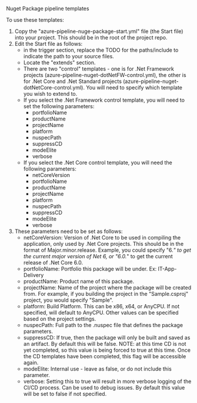 Nuget Package pipeline templates

To use these templates:
1. Copy the "azure-pipeline-nuge-package-start.yml" file (the Start file) into your project. This should be in the root of the project repo.
2. Edit the Start file as follows:
   - in the trigger section, replace the TODO for the paths/include to indicate the path to your source files.
   - Locate the "extends" section.
   - There are two "control" templates - one is for .Net Framework projects (azure-pipeline-nuget-dotNetFW-control.yml), the other is for .Net Core and .Net Standard projects (azure-pipeline-nuget-dotNetCore-control.yml). You will need to specify which template you wish to extend to.
   - If you select the .Net Framework control template, you will need to set the following parameters:
     - portfolioName
     - productName
     - projectName
     - platform
     - nuspecPath
     - suppressCD
     - modeElite
     - verbose
   - If you select the .Net Core control template, you will need the following parameters:
     - netCoreVersion
     - portfolioName
     - productName
     - projectName
     - platform
     - nuspecPath
     - suppressCD
     - modeElite
     - verbose
3. These parameters need to be set as follows:
   - netCoreVersion: Version of .Net Core to be used in compiling the application, only used by .Net Core projects. This should be in the format of Major.minor.release. Example, you could specify "6.*" to get the current major version of Net 6, or "6.0.*" to get the current release of .Net Core 6.0.
   - portfolioName:  Portfolio this package will be under. Ex: IT-App-Delivery
   - productName:    Product name of this package.
   - projectName:    Name of the project where the package will be created from.  For example, if you building the project in the "Sample.csproj" project, you would specify "Sample".
   - platform:       Build Platform. This can be x86, x64, or AnyCPU. If not specified, will default to AnyCPU. Other values can be specified based on the project settings.
   - nuspecPath:     Full path to the .nuspec file that defines the package parameters.  
   - suppressCD:     If true, then the package will only be built and saved as an artifact. By default this will be false. NOTE: at this time CD is not yet completed, so this value is being forced to true at this time. Once the CD templates have been completed, this flag will be accessible again.
   - modeElite:      Internal use - leave as false, or do not include this parameter.
   - verbose:        Setting this to true will result in more verbose logging of the CI/CD process. Can be used to debug issues. By default this value will be set to false if not specified.
